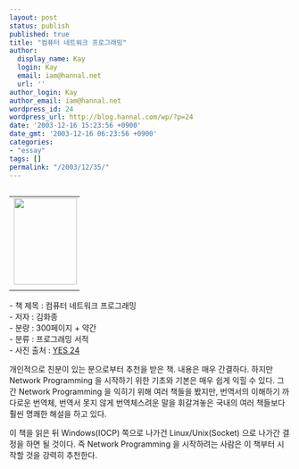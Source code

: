```yaml
---
layout: post
status: publish
published: true
title: "컴퓨터 네트워크 프로그래밍"
author:
  display_name: Kay
  login: Kay
  email: iam@hannal.net
  url: ''
author_login: Kay
author_email: iam@hannal.net
wordpress_id: 24
wordpress_url: http://blog.hannal.com/wp/?p=24
date: '2003-12-16 15:23:56 +0900'
date_gmt: '2003-12-16 06:23:56 +0900'
categories:
- "essay"
tags: []
permalink: "/2003/12/35/"
---
```

<table align="left">
<tr>
<td style="padding-right:5"><center><img src="http://blog.hannal.com/tt-attach/0321/040321180356226377/800505.jpg" width="113" height="155"></center></td>
</tr>
<tr>
<td class="centerphoto"> </td>
</tr>
</table>
<p>- 책 제목 : 컴퓨터 네트워크 프로그래밍 <br />
- 저자 : 김화종 <br />
- 분량 : 300페이지 + 약간 <br />
- 분류 : 프로그래밍 서적 <br />
- 사진 출처 : <a href='http://www.yes24.com' target='_blank'>YES 24</a></p>
<p>개인적으로 친분이 있는 분으로부터 추천을 받은 책. 내용은 매우 간결하다. 하지만 Network Programming 을 시작하기 위한 기초와 기본은 매우 쉽게 익힐 수 있다. 그간 Network Programming 을 익히기 위해 여러 책들을 봤지만, 번역서의 이해하기 까다로운 번역체, 번역서 못지 않게 번역체스려운 말을 휘갈겨놓은 국내의 여러 책들보다 훨씬 명쾌한 해설을 하고 있다. </p>
<p>이 책을 읽은 뒤 Windows(IOCP) 쪽으로 나가건 Linux/Unix(Socket) 으로 나가간 결정을 하면 될 것이다. 즉 Network Programming 을 시작하려는 사람은 이 책부터 시작할 것을 강력히 추천한다.</p>
